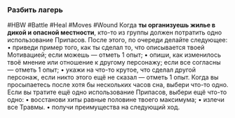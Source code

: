 ### **Разбить лагерь**

#HBW #Battle #Heal #Moves #Wound 
Когда **ты организуешь жилье в дикой и опасной местности**, кто-то из группы должен потратить одно использование Припасов. После этого, по очереди делайте следующее: 
• приведи пример того, как ты сделал то, что описывается твоей Мотивацией; если можешь — отметь 1 опыт; 
• опиши, как изменилось твоё мнение или отношение к другому персонажу; если все согласны — отметь 1 опыт; 
• укажи на что-то крутое, что сделал другой персонаж, если никто этого ещё не сказал — отметь 1 опыт. 
Когда вы просыпаетесь после хотя бы нескольких часов сна, выбери что-то одно. Если вы тратите ещё одно использование Припасов, выбери ещё что-то одно: 
• восстанови хиты равные половине твоего максимума; 
• излечи все Травмы. 
• получи преимущества на следующий ход.